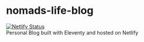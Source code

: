# nomads-life-blog
[![Netlify Status](https://api.netlify.com/api/v1/badges/ab556a34-3a33-4bd2-b8b7-b34a93ecf99b/deploy-status)](https://app.netlify.com/sites/nomads-life/deploys) \
Personal Blog built with Eleventy and hosted on Netlify
